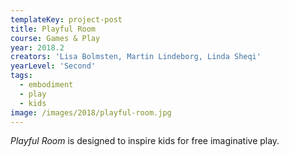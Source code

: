 ```yaml
---
templateKey: project-post
title: Playful Room
course: Games & Play
year: 2018.2
creators: 'Lisa Bolmsten, Martin Lindeborg, Linda Sheqi'
yearLevel: 'Second'
tags:
  - embodiment
  - play
  - kids
image: /images/2018/playful-room.jpg
---
```


_Playful Room_ is designed to inspire kids for free imaginative play.

<MauVideo id="0_71ebqeh1" />

